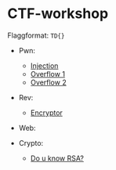 # CTF-workshop

Flaggformat: `TD{}`

- Pwn:
  - [Injection](pwn/injection)
  - [Overflow 1](pwn/overflow1)
  - [Overflow 2](pwn/overflow2)

- Rev:
  - [Encryptor](rev/encryptor)

- Web:

- Crypto:
  - [Do u know RSA?](crypto/do_u_know_rsa)
